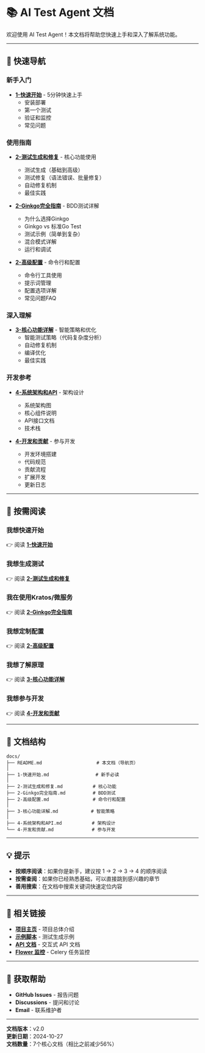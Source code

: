 # 📚 AI Test Agent 文档

欢迎使用 AI Test Agent！本文档将帮助您快速上手和深入了解系统功能。

---

## 🚀 快速导航

### 新手入门

- **[1-快速开始](1-快速开始.md)** - 5分钟快速上手
  - 安装部署
  - 第一个测试
  - 验证和监控
  - 常见问题

### 使用指南

- **[2-测试生成和修复](2-测试生成和修复.md)** - 核心功能使用
  - 测试生成（基础到高级）
  - 测试修复（语法错误、批量修复）
  - 自动修复机制
  - 最佳实践

- **[2-Ginkgo完全指南](2-Ginkgo完全指南.md)** - BDD测试详解
  - 为什么选择Ginkgo
  - Ginkgo vs 标准Go Test
  - 测试示例（简单到复杂）
  - 混合模式详解
  - 运行和调试

- **[2-高级配置](2-高级配置.md)** - 命令行和配置
  - 命令行工具使用
  - 提示词管理
  - 配置选项详解
  - 常见问题FAQ

### 深入理解

- **[3-核心功能详解](3-核心功能详解.md)** - 智能策略和优化
  - 智能测试策略（代码复杂度分析）
  - 自动修复机制
  - 编译优化
  - 最佳实践

### 开发参考

- **[4-系统架构和API](4-系统架构和API.md)** - 架构设计
  - 系统架构图
  - 核心组件说明
  - API接口文档
  - 技术栈

- **[4-开发和贡献](4-开发和贡献.md)** - 参与开发
  - 开发环境搭建
  - 代码规范
  - 贡献流程
  - 扩展开发
  - 更新日志

---

## 📖 按需阅读

### 我想快速开始

👉 阅读 **[1-快速开始](1-快速开始.md)**

### 我想生成测试

👉 阅读 **[2-测试生成和修复](2-测试生成和修复.md)**

### 我在使用Kratos/微服务

👉 阅读 **[2-Ginkgo完全指南](2-Ginkgo完全指南.md)**

### 我想定制配置

👉 阅读 **[2-高级配置](2-高级配置.md)**

### 我想了解原理

👉 阅读 **[3-核心功能详解](3-核心功能详解.md)**

### 我想参与开发

👉 阅读 **[4-开发和贡献](4-开发和贡献.md)**

---

## 🎯 文档结构

```
docs/
├── README.md                    # 本文档（导航页）
│
├── 1-快速开始.md                 # 新手必读
│
├── 2-测试生成和修复.md           # 核心功能
├── 2-Ginkgo完全指南.md          # BDD测试
├── 2-高级配置.md                # 命令行和配置
│
├── 3-核心功能详解.md            # 智能策略
│
├── 4-系统架构和API.md           # 架构设计
└── 4-开发和贡献.md              # 参与开发
```

---

## 💡 提示

- **按顺序阅读**：如果你是新手，建议按 1 → 2 → 3 → 4 的顺序阅读
- **按需查阅**：如果你已经熟悉基础，可以直接跳到感兴趣的章节
- **善用搜索**：在文档中搜索关键词快速定位内容

---

## 🔗 相关链接

- **[项目主页](../README.md)** - 项目总体介绍
- **[示例脚本](../example_generate_tests.py)** - 测试生成示例
- **[API 文档](http://localhost:8000/docs)** - 交互式 API 文档
- **[Flower 监控](http://localhost:5555)** - Celery 任务监控

---

## 🤝 获取帮助

- **GitHub Issues** - 报告问题
- **Discussions** - 提问和讨论
- **Email** - 联系维护者

---

**文档版本**：v2.0  
**更新日期**：2024-10-27  
**文档数量**：7个核心文档（相比之前减少56%）

